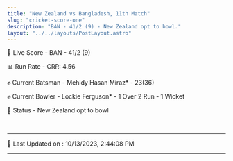 ```yaml
---
title: "New Zealand vs Bangladesh, 11th Match"
slug: "cricket-score-one"
description: "BAN - 41/2 (9) - New Zealand opt to bowl."
layout: "../../layouts/PostLayout.astro"
---
```


🔴 Live Score - BAN - 41/2 (9)  

📊 Run Rate - CRR: 4.56  

✊ Current Batsman - Mehidy Hasan Miraz* - 23(36)  

✊ Current Bowler - Lockie Ferguson* - 1 Over 2 Run - 1 Wicket  

📑 Status - New Zealand opt to bowl

<br />

***

📝 Last Updated on : 10/13/2023, 2:44:08 PM

***

